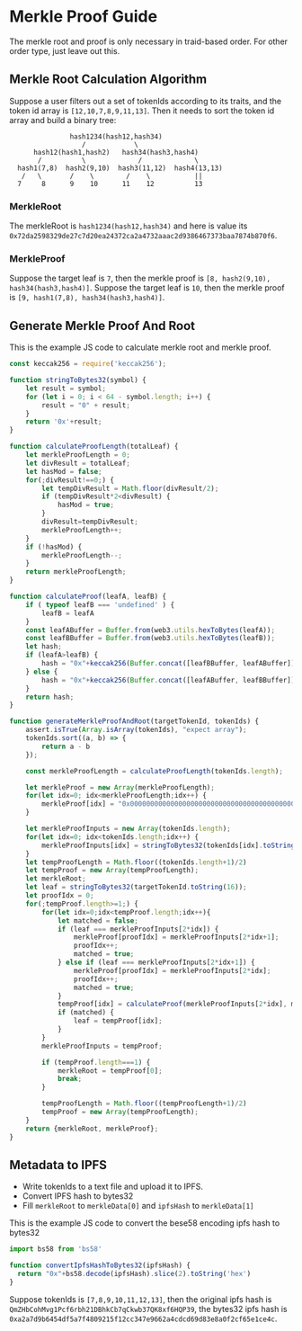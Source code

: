 # Merkle Proof Guide

The merkle root and proof is only necessary in traid-based order. For other order type, just leave out this.

## Merkle Root Calculation Algorithm

Suppose a user filters out a set of tokenIds according to its traits, and the token id array is `[12,10,7,8,9,11,13]`. Then it needs to sort the token id array and build a binary tree:

```
               hash1234(hash12,hash34)
                  /            \
      hash12(hash1,hash2)   hash34(hash3,hash4)
       /          \             /             \
  hash1(7,8)  hash2(9,10)  hash3(11,12)  hash4(13,13)
   /   \       /    \        /    \           ||
  7     8      9    10      11    12          13 
```

### MerkleRoot

The merkleRoot is `hash1234(hash12,hash34)` and here is value its `0x72da2598329de27c7d20ea24372ca2a4732aaac2d9386467373baa7874b870f6`.

### MerkleProof

Suppose the target leaf is `7`, then the merkle proof is `[8, hash2(9,10), hash34(hash3,hash4)]`. Suppose the target leaf is `10`, then the merkle proof is `[9, hash1(7,8), hash34(hash3,hash4)]`.

## Generate Merkle Proof And Root

This is the example JS code to calculate merkle root and merkle proof.

```js
const keccak256 = require('keccak256');

function stringToBytes32(symbol) {
    let result = symbol;
    for (let i = 0; i < 64 - symbol.length; i++) {
        result = "0" + result;
    }
    return '0x'+result;
}

function calculateProofLength(totalLeaf) {
    let merkleProofLength = 0;
    let divResult = totalLeaf;
    let hasMod = false;
    for(;divResult!==0;) {
        let tempDivResult = Math.floor(divResult/2);
        if (tempDivResult*2<divResult) {
            hasMod = true;
        }
        divResult=tempDivResult;
        merkleProofLength++;
    }
    if (!hasMod) {
        merkleProofLength--;
    }
    return merkleProofLength;
}

function calculateProof(leafA, leafB) {
    if ( typeof leafB === 'undefined' ) {
        leafB = leafA
    }
    const leafABuffer = Buffer.from(web3.utils.hexToBytes(leafA));
    const leafBBuffer = Buffer.from(web3.utils.hexToBytes(leafB));
    let hash;
    if (leafA>leafB) {
        hash = "0x"+keccak256(Buffer.concat([leafBBuffer, leafABuffer])).toString('hex');
    } else {
        hash = "0x"+keccak256(Buffer.concat([leafABuffer, leafBBuffer])).toString('hex');
    }
    return hash;
}

function generateMerkleProofAndRoot(targetTokenId, tokenIds) {
    assert.isTrue(Array.isArray(tokenIds), "expect array");
    tokenIds.sort((a, b) => {
        return a - b
    });

    const merkleProofLength = calculateProofLength(tokenIds.length);

    let merkleProof = new Array(merkleProofLength);
    for(let idx=0; idx<merkleProofLength;idx++) {
        merkleProof[idx] = "0x0000000000000000000000000000000000000000000000000000000000000000"
    }

    let merkleProofInputs = new Array(tokenIds.length);
    for(let idx=0; idx<tokenIds.length;idx++) {
        merkleProofInputs[idx] = stringToBytes32(tokenIds[idx].toString(16))
    }
    let tempProofLength = Math.floor((tokenIds.length+1)/2)
    let tempProof = new Array(tempProofLength);
    let merkleRoot;
    let leaf = stringToBytes32(targetTokenId.toString(16));
    let proofIdx = 0;
    for(;tempProof.length>=1;) {
        for(let idx=0;idx<tempProof.length;idx++){
            let matched = false;
            if (leaf === merkleProofInputs[2*idx]) {
                merkleProof[proofIdx] = merkleProofInputs[2*idx+1];
                proofIdx++;
                matched = true;
            } else if (leaf === merkleProofInputs[2*idx+1]) {
                merkleProof[proofIdx] = merkleProofInputs[2*idx];
                proofIdx++;
                matched = true;
            }
            tempProof[idx] = calculateProof(merkleProofInputs[2*idx], merkleProofInputs[2*idx+1]);
            if (matched) {
                leaf = tempProof[idx];
            }
        }
        merkleProofInputs = tempProof;

        if (tempProof.length===1) {
            merkleRoot = tempProof[0];
            break;
        }

        tempProofLength = Math.floor((tempProofLength+1)/2)
        tempProof = new Array(tempProofLength);
    }
    return {merkleRoot, merkleProof};
}
```

## Metadata to IPFS

* Write tokenIds to a text file and upload it to IPFS.
* Convert IPFS hash to bytes32
* Fill `merkleRoot` to `merkleData[0]` and `ipfsHash` to `merkleData[1]`

This is the example JS code to convert the bese58 encoding ipfs hash to bytes32

```js
import bs58 from 'bs58'

function convertIpfsHashToBytes32(ipfsHash) {
  return "0x"+bs58.decode(ipfsHash).slice(2).toString('hex')
}
```

Suppose tokenIds is `[7,8,9,10,11,12,13]`, then the original ipfs hash is `QmZHbCohMvg1Pcf6rbh21DBhkCb7qCkwb37QK8xf6HQP39`, the bytes32 ipfs hash is `0xa2a7d9b6454df5a7f4809215f12cc347e9662a4cdcd69d83e8a0f2cf65e1ce4c`.
